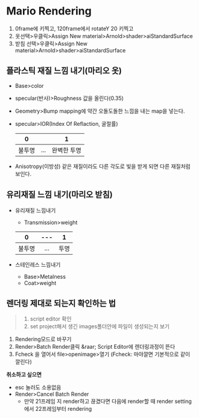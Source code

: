 # Mario Rendering

1. 0frame에 키찍고, 120frame에서 rotateY 20 키찍고
1. 옷선택>우클릭>Assign New material>Arnold>shader>aiStandardSurface
1. 받침 선택>우클릭>Assign New material>Arnold>shader>aiStandardSurface
## 플라스틱 재질 느낌 내기(마리오 옷)
  - Base>color
  - specular(반사)>Roughness 값을 올린다(0.35)
  - Geometry>Bump mapping에 약간 오돌도돌한 느낌을 내는 map을 넣는다.
  - specular>IOR(Index Of Reflaction, 굴절률)
  
    |0| |1|
    |:--------:|:--:|:--------:|
    |불투명| ...|완벽한 투명|
    
  - Anisotropy(이방성)
같은 재질이라도 다른 각도로 빛을 받게 되면 다른 재질처럼 보인다.

## 유리재질 느낌 내기(마리오 받침)
  - 유리재질 느낌내기
    - Transmission>weight
  
    |0|---|1|
    |:--------:|:--:|:--------:|
    |불투명|...|투명|
    
  - 스테인레스 느낌내기
    - Base>Metalness
    - Coat>weight
   
## 렌더링 제대로 되는지 확인하는 법
> 1. script editor 확인
> 2. set project해서 생긴 images폴더안에 파일이 생성되는지 보기

1. Rendering모드로 바꾸기
1. Render>Batch Render클릭 &raar; Script Editor에 렌더링과정이 뜬다
1. Fcheck 을 열어서 file>openimage>열기 (Fcheck: 마야깔면 기본적으로 같이 깔린다)

**취소하고 싶으면**
- esc 눌러도 소용없음
- Render>Cancel Batch Render
    - 만약 21프레임 지 render하고 끊겼다면 다음에 render할 때 render setting에서 22프레임부터 rendering


